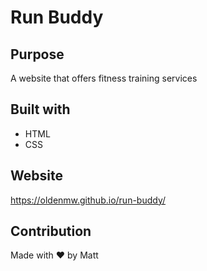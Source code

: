 # Run Buddy
## Purpose
A website that offers fitness training services

## Built with
* HTML
* CSS

## Website
https://oldenmw.github.io/run-buddy/

## Contribution
Made with ❤️ by Matt
